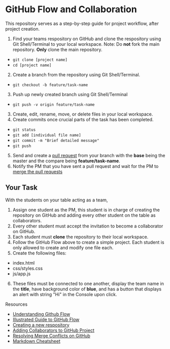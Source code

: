 # GitHub Flow and Collaboration
This repository serves as a step-by-step guide for project workflow, after project creation.

1. Find your teams respository on GitHub and clone the respository using Git Shell/Terminal to your local workspace. 
Note: Do **not** fork the main repository. **Only** clone the main repository.
  - `git clone [project name]`
  - `cd [project name]`
2. Create a branch from the repository using Git Shell/Terminal.
  - `git checkout -b feature/task-name`
3. Push up newly created branch using Git Shell/Terminal
  - `git push -v origin feature/task-name`
3. Create, edit, rename, move, or delete files in your local workspace.
4. Create commits once crucial parts of the task has been completed. 
  - `git status`
  - `git add [individual file name]`
  - `git commit -m "Brief detailed message"`
  - `git push`
5. Send and create a [pull request](https://help.github.com/articles/about-pull-requests/) from your branch with the **base** being the master and the compare being **feature/task-name**.
6. Notify the PM that you have sent a pull request and wait for the PM to [merge the pull requests](https://help.github.com/articles/merging-a-pull-request/)

## Your Task
With the students on your table acting as a team,
1. Assign one student as the PM, this student is in charge of creating the repository on GitHub and adding every other student on the table as collaborators.
2. Every other student must accept the invitation to become a collaborator on GitHub.
3. Each student must **clone** the repository to their local workspace.
4. Follow the GitHub Flow above to create a simple project. Each student is only allowed to create and modify one file each. 
5. Create the following files:
  - index.html
  - css/styles.css
  - js/app.js
6. These files must be connected to one another, display the team name in the **title**, have background color of **blue**, and has a button that displays an alert with string "Hi" in the Console upon click.

Resources
- [Understanding Github Flow](https://help.github.com/articles/github-flow/)
- [Illustrated Guide to GitHub Flow](https://guides.github.com/introduction/flow/)
- [Creating a new respository](https://help.github.com/articles/creating-a-new-repository/)
- [Adding Collaborators to GitHub Project](https://help.github.com/articles/inviting-collaborators-to-a-personal-repository/)
- [Resolving Merge Conflicts on GitHub](https://help.github.com/articles/resolving-a-merge-conflict-on-github/)
- [Markdown Cheatsheet](https://github.com/adam-p/markdown-here/wiki/Markdown-Cheatsheet)
